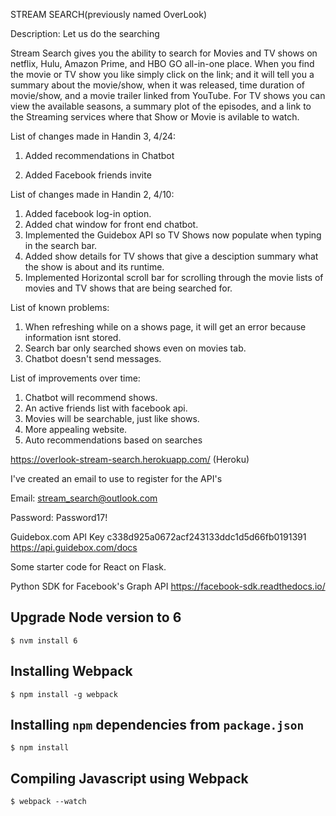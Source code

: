 STREAM SEARCH(previously named OverLook)

Description: Let us do the searching

Stream Search gives you the ability to search for Movies and TV shows on netflix, Hulu, Amazon Prime, and HBO GO all-in-one place. When you find the movie or TV show you like simply click on the link; and it will tell you a summary about the movie/show, when it was released, time duration of movie/show, and a movie trailer linked from YouTube. For TV shows you can view the available seasons, a summary plot of the episodes, and a link to the Streaming services where that Show or Movie is avilable to watch.

List of changes made in Handin 3, 4/24:

1. Added recommendations in Chatbot

2. Added Facebook friends invite

List of changes made in Handin 2, 4/10:

1. Added facebook log-in option.
2. Added chat window for front end chatbot.
3. Implemented the Guidebox API so TV Shows now populate when typing in the search bar.
4. Added show details for TV shows that give a desciption summary what the show is about and its runtime.
5. Implemented Horizontal scroll bar for scrolling through the movie lists of movies and TV shows that are being searched for.

List of known problems:

1. When refreshing while on a shows page, it will get an error because information isnt stored. 
2. Search bar only searched shows even on movies tab.
3. Chatbot doesn't send messages.

List of improvements over time:

1. Chatbot will recommend shows.
2. An active friends list with facebook api.
3. Movies will be searchable, just like shows.
4. More appealing website.
5. Auto recommendations based on searches

https://overlook-stream-search.herokuapp.com/ (Heroku) 

I've created an email to use to register for the API's

Email:
stream_search@outlook.com

Password:
Password17!

Guidebox.com
API Key c338d925a0672acf243133ddc1d5d66fb0191391
https://api.guidebox.com/docs

Some starter code for React on Flask.

Python SDK for Facebook's Graph API https://facebook-sdk.readthedocs.io/
  
## Upgrade Node version to 6

```$ nvm install 6```

## Installing Webpack

```$ npm install -g webpack```

## Installing `npm` dependencies from `package.json`

```$ npm install```

## Compiling Javascript using Webpack

```$ webpack --watch```
